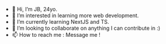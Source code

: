 - 👋 Hi, I’m JB, 24yo.
- 👀 I’m interested in learning more web development.
- 🌱 I’m currently learning NextJS and TS.
- 💞️ I’m looking to collaborate on anything I can contribute in :)
- 📫 How to reach me : Message me !

<!---
AlistairFR/AlistairFR is a ✨ special ✨ repository because its `README.md` (this file) appears on your GitHub profile.
You can click the Preview link to take a look at your changes.
--->
